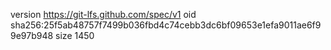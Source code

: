 version https://git-lfs.github.com/spec/v1
oid sha256:25f5ab48757f7499b036fbd4c74cebb3dc6bf09653e1efa9011ae6f99e97b948
size 1450
